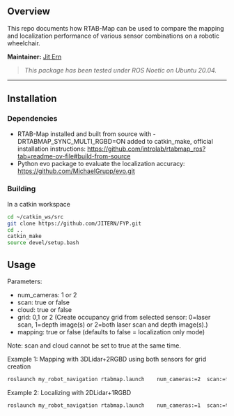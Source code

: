 ## Overview

This repo documents how RTAB-Map can be used to compare the mapping and localization performance of various sensor combinations on a robotic wheelchair.

**Maintainer:** [Jit Ern](limjitern@gmail.com)

> *This package has been tested under ROS Noetic on Ubuntu 20.04.*

---

## Installation

### Dependencies

- RTAB-Map installed and built from source with -DRTABMAP_SYNC_MULTI_RGBD=ON added to catkin_make, official installation instructions: https://github.com/introlab/rtabmap_ros?tab=readme-ov-file#build-from-source
- Python evo package to evaluate the localization accuracy: https://github.com/MichaelGrupp/evo.git
  
### Building

In a catkin workspace
```bash
cd ~/catkin_ws/src
git clone https://github.com/JITERN/FYP.git
cd ..
catkin_make
source devel/setup.bash
```

## Usage

Parameters:
- num_cameras: 1 or 2
- scan: true or false
- cloud: true or false
- grid: 0,1 or 2 (Create occupancy grid from selected sensor: 0=laser scan, 1=depth image(s) or 2=both laser scan and depth image(s).)
- mapping: true or false (defaults to false = localization only mode)

Note: scan and cloud cannot be set to true at the same time.

Example 1: Mapping with 3DLidar+2RGBD using both sensors for grid creation
```bash
roslaunch my_robot_navigation rtabmap.launch	num_cameras:=2	scan:=false	cloud:=true	grid_sensor:=2	mapping:=true
```
Example 2: Localizing with 2DLidar+1RGBD
```bash
roslaunch my_robot_navigation rtabmap.launch	num_cameras:=1	scan:=true	cloud:=false	grid_sensor:=2 
```
